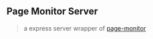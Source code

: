 ## Page Monitor Server

> a express server wrapper of [page-monitor](https://github.com/fouber/page-monitor)